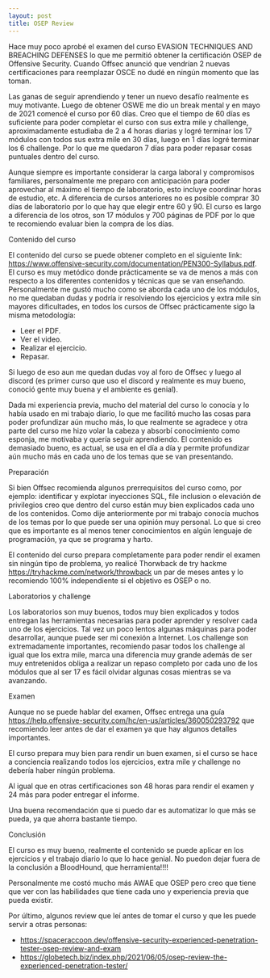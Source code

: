 ```yaml
---
layout: post
title: OSEP Review
---
```


Hace muy poco aprobé el examen del curso EVASION TECHNIQUES AND BREACHING DEFENSES lo que me permitió obtener la certificación OSEP de Offensive Security. Cuando Offsec anunció que vendrían 2 nuevas certificaciones para reemplazar OSCE no dudé en ningún momento que las toman. 

Las ganas de seguir aprendiendo y tener un nuevo desafío realmente es muy motivante. Luego de obtener OSWE me dio un break mental y en mayo de 2021 comencé el curso por 60 días. Creo que el tiempo de 60 días es suficiente para poder completar el curso con sus extra mile y challenge, aproximadamente estudiaba de 2 a 4 horas diarias y logré terminar los 17 módulos con todos sus extra mile en 30 días, luego en 1 días logré terminar los 6 challenge. Por lo que me quedaron 7 días para poder repasar cosas puntuales dentro del curso. 

Aunque siempre es importante considerar la carga laboral y compromisos familiares, personalmente me preparo con anticipación para poder aprovechar al máximo el tiempo de laboratorio, esto incluye coordinar horas de estudio, etc. A diferencia de cursos anteriores no es posible comprar 30 días de laboratorio por lo que hay que elegir entre 60 y 90. El curso es largo a diferencia de los otros, son 17 módulos y 700 páginas de PDF por lo que te recomiendo evaluar bien la compra de los días. 

Contenido del curso

El contenido del curso se puede obtener completo en el siguiente link: https://www.offensive-security.com/documentation/PEN300-Syllabus.pdf.
El curso es muy metódico donde prácticamente se va de menos a más con respecto a los diferentes contenidos y técnicas que se van enseñando. 
Personalmente me gustó mucho como se aborda cada uno de los módulos, no me quedaban dudas y podría ir resolviendo los ejercicios y extra mile sin mayores dificultades, en todos los cursos de Offsec prácticamente sigo la misma metodología: 

*	Leer el PDF.
*	Ver el video.
*	Realizar el ejercicio.
*	Repasar.

Si luego de eso aun me quedan dudas voy al foro de Offsec y luego al discord (es primer curso que uso el discord y realmente es muy bueno, conoció gente muy buena y el ambiente es genial).

Dada mi experiencia previa, mucho del material del curso lo conocía y lo había usado en mi trabajo diario, lo que me facilitó mucho las cosas para poder profundizar aún mucho más, lo que realmente se agradece y otra parte del curso me hizo volar la cabeza y absorbí conocimiento como esponja, me motivaba y quería seguir aprendiendo. El contenido es demasiado bueno, es actual, se usa en el día a día y permite profundizar aún mucho más en cada uno de los temas que se van presentando.

Preparación

Si bien Offsec recomienda algunos prerrequisitos del curso como, por ejemplo: identificar y explotar inyecciones SQL, file inclusion o elevación de privilegios creo que dentro del curso están muy bien explicados cada uno de los contenidos. Como dije anteriormente por mi trabajo conocía muchos de los temas por lo que puede ser una opinión muy personal. Lo que si creo que es importante es al menos tener conocimientos en algún lenguaje de programación, ya que se programa y harto. 

El contenido del curso prepara completamente para poder rendir el examen sin ningún tipo de problema, yo realicé Thorwback de try hackme https://tryhackme.com/network/throwback un par de meses antes y lo recomiendo 100% independiente si el objetivo es OSEP o no. 

Laboratorios y challenge

Los laboratorios son muy buenos, todos muy bien explicados y todos entregan las herramientas necesarias para poder aprender y resolver cada uno de los ejercicios. Tal vez un poco lentos algunas máquinas para poder desarrollar, aunque puede ser mi conexión a Internet. 
Los challenge son extremadamente importantes, recomiendo pasar todos los challenge al igual que los extra mile, marca una diferencia muy grande además de ser muy entretenidos obliga a realizar un repaso completo por cada uno de los módulos que al ser 17 es fácil olvidar algunas cosas mientras se va avanzando. 

Examen

Aunque no se puede hablar del examen, Offsec entrega una guía https://help.offensive-security.com/hc/en-us/articles/360050293792 que recomiendo leer antes de dar el examen ya que hay algunos detalles importantes. 

El curso prepara muy bien para rendir un buen examen, si el curso se hace a conciencia realizando todos los ejercicios, extra mile y challenge no debería haber ningún problema. 

Al igual que en otras certificaciones son 48 horas para rendir el examen y 24 más para poder entregar el informe. 

Una buena recomendación que si puedo dar es automatizar lo que más se pueda, ya que ahorra bastante tiempo.
 
Conclusión

El curso es muy bueno, realmente el contenido se puede aplicar en los ejercicios y el trabajo diario lo que lo hace genial.
No puedon dejar fuera de la conclusión a BloodHound, que herramienta!!!!


Personalmente me costó mucho más AWAE que OSEP pero creo que tiene que ver con las habilidades que tiene cada uno y experiencia previa que pueda existir. 

Por último, algunos review que leí antes de tomar el curso y que les puede servir a otras personas:

*	https://spaceraccoon.dev/offensive-security-experienced-penetration-tester-osep-review-and-exam
*	https://globetech.biz/index.php/2021/06/05/osep-review-the-experienced-penetration-tester/
